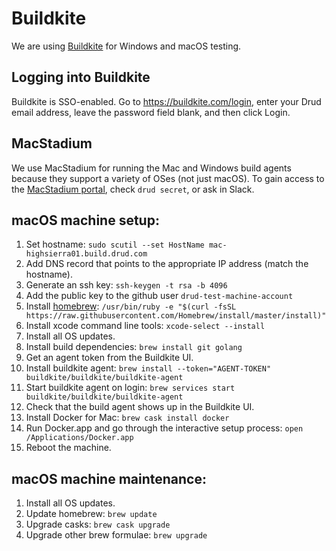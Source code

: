 # Buildkite

We are using [Buildkite](https://buildkite.com) for Windows and macOS testing.

## Logging into Buildkite

Buildkite is SSO-enabled. Go to https://buildkite.com/login, enter your Drud
email address, leave the password field blank, and then click Login.

## MacStadium

We use MacStadium for running the Mac and Windows build agents because they support
a variety of OSes (not just macOS). To gain access to the 
[MacStadium portal](https://portal.macstadium.com), check `drud secret`, or ask
in Slack.

## macOS machine setup:

1. Set hostname: `sudo scutil --set HostName mac-highsierra01.build.drud.com`
2. Add DNS record that points to the appropriate IP address (match the hostname).
3. Generate an ssh key: `ssh-keygen -t rsa -b 4096`
4. Add the public key to the github user `drud-test-machine-account`
5. Install [homebrew](https://brew.sh/): `/usr/bin/ruby -e "$(curl -fsSL https://raw.githubusercontent.com/Homebrew/install/master/install)"`
6. Install xcode command line tools: `xcode-select --install`
7. Install all OS updates.
8. Install build dependencies: `brew install git golang`
9. Get an agent token from the Buildkite UI.
10. Install buildkite agent: `brew install --token="AGENT-TOKEN" buildkite/buildkite/buildkite-agent`
11. Start buildkite agent on login: `brew services start buildkite/buildkite/buildkite-agent`
12. Check that the build agent shows up in the Buildkite UI.
13. Install Docker for Mac: `brew cask install docker`
14. Run Docker.app and go through the interactive setup process: `open /Applications/Docker.app`
15. Reboot the machine.

## macOS machine maintenance:

1. Install all OS updates.
2. Update homebrew: `brew update`
3. Upgrade casks: `brew cask upgrade`
4. Upgrade other brew formulae: `brew upgrade`



